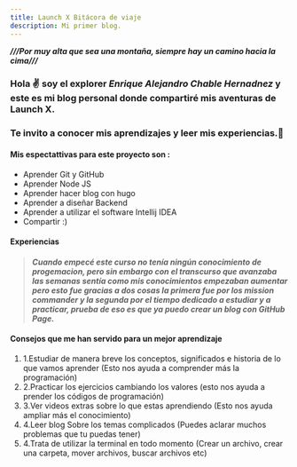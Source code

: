 ```yaml
---
title: Launch X Bitácora de viaje
description: Mi primer blog.
---
```


***///Por muy alta que sea una montaña, siempre hay un camino hacia la cima///***

### Hola ✌️  soy el explorer *Enrique Alejandro Chable Hernadnez* y este es mi blog personal donde compartiré mis aventuras de Launch X.

### Te invito a conocer mis aprendizajes y leer mis experiencias.🚀

#### Mis espectattivas para este proyecto son :

- Aprender Git y GitHub
- Aprender Node JS 
- Aprender hacer blog con hugo
- Aprender a diseñar Backend
- Aprender a utilizar el software Intellij IDEA
- Compartir :)

#### Experiencias 

> #### *Cuando empecé este curso no tenía ningún conocimiento de progemacion, pero sin embargo con el transcurso que avanzaba las semanas  sentía como mis conocimientos    empezaban aumentar pero esto fue gracias a dos cosas la primera fue por los mission commander y la segunda por el tiempo dedicado a estudiar y a practicar, prueba de  eso es que ya puedo crear un blog con GitHub Page.* 

#### Consejos que me han servido para un mejor aprendizaje 
1. 1.Estudiar de manera breve los conceptos, significados e historia de lo que vamos aprender (Esto nos ayuda a comprender más la programación)
2. 2.Practicar los ejercicios cambiando los valores (esto nos ayuda a prender los códigos de programación)
3. 3.Ver videos extras sobre lo que estas aprendiendo (Esto nos ayuda ampliar más el conocimiento)
4. 4.Leer blog Sobre los temas complicados (Puedes aclarar muchos problemas que tu puedas tener)
5. 4.Trata de utilizar la terminal en todo momento (Crear un archivo, crear una carpeta, mover archivos, buscar archivos etc)






